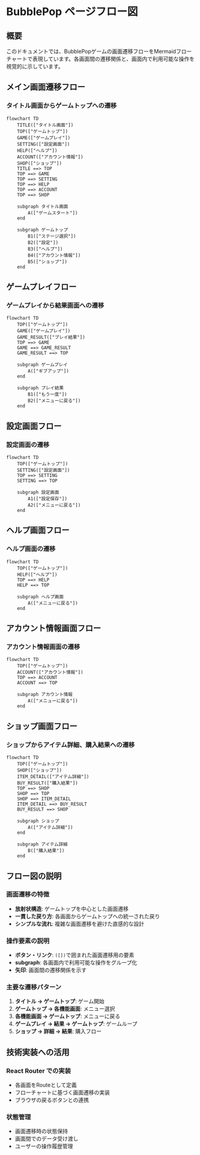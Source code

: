 # BubblePop ページフロー図

## 概要
このドキュメントでは、BubblePopゲームの画面遷移フローをMermaidフローチャートで表現しています。各画面間の遷移関係と、画面内で利用可能な操作を視覚的に示しています。

## メイン画面遷移フロー

### タイトル画面からゲームトップへの遷移
```mermaid
flowchart TD
    TITLE(["タイトル画面"])
    TOP(["ゲームトップ"])
    GAME(["ゲームプレイ"])
    SETTING(["設定画面"])
    HELP(["ヘルプ"])
    ACCOUNT(["アカウント情報"])
    SHOP(["ショップ"])
    TITLE ==> TOP
    TOP ==> GAME
    TOP ==> SETTING
    TOP ==> HELP
    TOP ==> ACCOUNT
    TOP ==> SHOP

    subgraph タイトル画面
        A(["ゲームスタート"])
    end

    subgraph ゲームトップ
        B1(["ステージ選択"])
        B2(["設定"])
        B3(["ヘルプ"])
        B4(["アカウント情報"])
        B5(["ショップ"])
    end
```

## ゲームプレイフロー

### ゲームプレイから結果画面への遷移
```mermaid
flowchart TD
    TOP(["ゲームトップ"])
    GAME(["ゲームプレイ"])
    GAME_RESULT(["プレイ結果"])
    TOP ==> GAME
    GAME ==> GAME_RESULT
    GAME_RESULT ==> TOP

    subgraph ゲームプレイ
        A(["ギブアップ"])
    end

    subgraph プレイ結果
        B1(["もう一度"])
        B2(["メニューに戻る"])
    end
```

## 設定画面フロー

### 設定画面の遷移
```mermaid
flowchart TD
    TOP(["ゲームトップ"])
    SETTING(["設定画面"])
    TOP ==> SETTING
    SETTING ==> TOP

    subgraph 設定画面
        A1(["設定保存"])
        A2(["メニューに戻る"])
    end
```

## ヘルプ画面フロー

### ヘルプ画面の遷移
```mermaid
flowchart TD
    TOP(["ゲームトップ"])
    HELP(["ヘルプ"])
    TOP ==> HELP
    HELP ==> TOP

    subgraph ヘルプ画面
        A(["メニューに戻る"])
    end
```

## アカウント情報画面フロー

### アカウント情報画面の遷移
```mermaid
flowchart TD
    TOP(["ゲームトップ"])
    ACCOUNT(["アカウント情報"])
    TOP ==> ACCOUNT
    ACCOUNT ==> TOP

    subgraph アカウント情報
        A(["メニューに戻る"])
    end
```

## ショップ画面フロー

### ショップからアイテム詳細、購入結果への遷移
```mermaid
flowchart TD
    TOP(["ゲームトップ"])
    SHOP(["ショップ"])
    ITEM_DETAIL(["アイテム詳細"])
    BUY_RESULT(["購入結果"])
    TOP ==> SHOP
    SHOP ==> TOP
    SHOP ==> ITEM_DETAIL
    ITEM_DETAIL ==> BUY_RESULT
    BUY_RESULT ==> SHOP

    subgraph ショップ
        A(["アイテム詳細"])
    end

    subgraph アイテム詳細
        B(["購入結果"])
    end
```

## フロー図の説明

### 画面遷移の特徴
- **放射状構造**: ゲームトップを中心とした画面遷移
- **一貫した戻り方**: 各画面からゲームトップへの統一された戻り
- **シンプルな流れ**: 複雑な画面遷移を避けた直感的な設計

### 操作要素の説明
- **ボタン・リンク**: `([])`で囲まれた画面遷移用の要素
- **subgraph**: 各画面内で利用可能な操作をグループ化
- **矢印**: 画面間の遷移関係を示す

### 主要な遷移パターン
1. **タイトル → ゲームトップ**: ゲーム開始
2. **ゲームトップ → 各機能画面**: メニュー選択
3. **各機能画面 → ゲームトップ**: メニューに戻る
4. **ゲームプレイ → 結果 → ゲームトップ**: ゲームループ
5. **ショップ → 詳細 → 結果**: 購入フロー

## 技術実装への活用

### React Router での実装
- 各画面をRouteとして定義
- フローチャートに基づく画面遷移の実装
- ブラウザの戻るボタンとの連携

### 状態管理
- 画面遷移時の状態保持
- 画面間でのデータ受け渡し
- ユーザーの操作履歴管理

